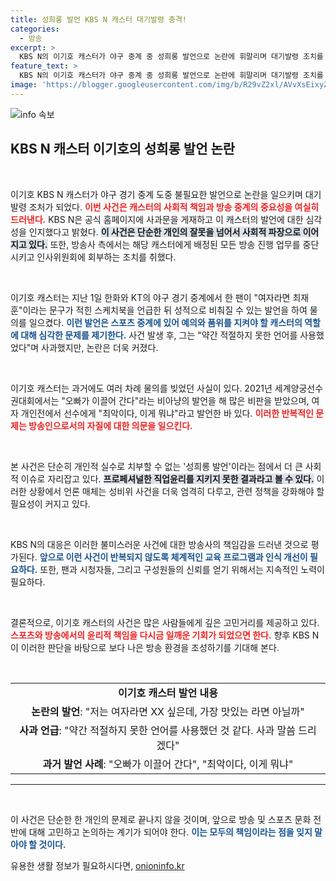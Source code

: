 ```yaml
---
title: 성희롱 발언 KBS N 캐스터 대기발령 충격!
categories:
  - 방송
excerpt: >
  KBS N의 이기호 캐스터가 야구 중계 중 성희롱 발언으로 논란에 휘말리며 대기발령 조치를 받았다. KBS N은 즉각 사과하고 캐스터의 방송을 중단했다. 과거에도 비슷한 사건이 있어 진정한 반성이 필요하다.
feature_text: >
  KBS N의 이기호 캐스터가 야구 중계 중 성희롱 발언으로 논란에 휘말리며 대기발령 조치를 받았다. KBS N은 즉각 사과하고 캐스터의 방송을 중단했다. 과거에도 비슷한 사건이 있어 진정한 반성이 필요하다.
image: 'https://blogger.googleusercontent.com/img/b/R29vZ2xl/AVvXsEixyZcFfHzMRdzZMjFBmAUKJYCLCGyLL1o632UiGVXcaFdKo_bkvkuCioo0uUKlGfBVcT3P84aROyZIXSBEx3Aw5nCQ3pTgDom1WDC4m8eifvWiAmWEEVb4x6G_l8C0QH225ldMjyaFvpxGEBGNO37VmDTDMHGhJPq73UglMfDca1-0aw/s1600/blogspot.png'
---
```


<p><img src="https://blogger.googleusercontent.com/img/b/R29vZ2xl/AVvXsEixyZcFfHzMRdzZMjFBmAUKJYCLCGyLL1o632UiGVXcaFdKo_bkvkuCioo0uUKlGfBVcT3P84aROyZIXSBEx3Aw5nCQ3pTgDom1WDC4m8eifvWiAmWEEVb4x6G_l8C0QH225ldMjyaFvpxGEBGNO37VmDTDMHGhJPq73UglMfDca1-0aw/s1600/blogspot.png" alt="info 속보" /></p>

<h2 data-ke-size="size26">KBS N 캐스터 이기호의 성희롱 발언 논란</h2>

<p data-ke-size="size16">&nbsp;</p>

<p>이기호 KBS N 캐스터가 야구 경기 중계 도중 불필요한 발언으로 논란을 일으키며 대기발령 조처가 되었다. <b><span style="color: #ee2323;">이번 사건은 캐스터의 사회적 책임과 방송 중계의 중요성을 여실히 드러낸다.</span></b> KBS N은 공식 홈페이지에 사과문을 게재하고 이 캐스터의 발언에 대한 심각성을 인지했다고 밝혔다. <b><span style="background-color: #21538527;">이 사건은 단순한 개인의 잘못을 넘어서 사회적 파장으로 이어지고 있다.</span></b> 또한, 방송사 측에서는 해당 캐스터에게 배정된 모든 방송 진행 업무를 중단시키고 인사위원회에 회부하는 조치를 취했다.</p>

<p data-ke-size="size16">&nbsp;</p>

<p>이기호 캐스터는 지난 1일 한화와 KT의 야구 경기 중계에서 한 팬이 "여자라면 최재훈"이라는 문구가 적힌 스케치북을 언급한 뒤 성적으로 비춰질 수 있는 발언을 하여 물의를 일으켰다. <b><span style="color: #1a5490;">이런 발언은 스포츠 중계에 있어 예의와 품위를 지켜야 할 캐스터의 역할에 대해 심각한 문제를 제기한다.</span></b> 사건 발생 후, 그는 "약간 적절하지 못한 언어를 사용했었다"며 사과했지만, 논란은 더욱 커졌다.</p>

<p data-ke-size="size16">&nbsp;</p>

<p>이기호 캐스터는 과거에도 여러 차례 물의를 빚었던 사실이 있다. 2021년 세계양궁선수권대회에서는 "오빠가 이끌어 간다"라는 비아냥의 발언을 해 많은 비판을 받았으며, 여자 개인전에서 선수에게 "최악이다, 이게 뭐냐"라고 발언한 바 있다. <b><span style="color: #ee2323;">이러한 반복적인 문제는 방송인으로서의 자질에 대한 의문을 일으킨다.</span></b></p>

<p data-ke-size="size16">&nbsp;</p>

<p>본 사건은 단순히 개인적 실수로 치부할 수 없는 '성희롱 발언'이라는 점에서 더 큰 사회적 이슈로 자리잡고 있다. <b><span style="background-color: #21538527;">프로페셔널한 직업윤리를 지키지 못한 결과라고 볼 수 있다.</span></b> 이러한 상황에서 언론 매체는 성비위 사건을 더욱 엄격히 다루고, 관련 정책을 강화해야 할 필요성이 커지고 있다.</p>

<p data-ke-size="size16">&nbsp;</p>

<p>KBS N의 대응은 이러한 불미스러운 사건에 대한 방송사의 책임감을 드러낸 것으로 평가된다. <b><span style="color: #1a5490;">앞으로 이런 사건이 반복되지 않도록 체계적인 교육 프로그램과 인식 개선이 필요하다.</span></b> 또한, 팬과 시청자들, 그리고 구성원들의 신뢰를 얻기 위해서는 지속적인 노력이 필요하다.</p>

<p data-ke-size="size16">&nbsp;</p>

<p>결론적으로, 이기호 캐스터의 사건은 많은 사람들에게 깊은 고민거리를 제공하고 있다. <b><span style="color: #ee2323;">스포츠와 방송에서의 윤리적 책임을 다시금 일깨운 기회가 되었으면 한다.</span></b> 향후 KBS N이 이러한 판단을 바탕으로 보다 나은 방송 환경을 조성하기를 기대해 본다.</p>

<p data-ke-size="size16">&nbsp;</p>

<table style="width: 100%;">
  <tr>
    <td style="text-align: center; height: 17px;"><b>이기호 캐스터 발언 내용</b></td>
  </tr>
  <tr>
    <td style="text-align: center; height: 17px;"><b>논란의 발언</b>: "저는 여자라면 XX 싶은데, 가장 맛있는 라면 아닐까"</td>
  </tr>
  <tr>
    <td style="text-align: center; height: 17px;"><b>사과 언급</b>: "약간 적절하지 못한 언어를 사용했던 것 같다. 사과 말씀 드리겠다"</td>
  </tr>
  <tr>
    <td style="text-align: center; height: 17px;"><b>과거 발언 사례</b>: "오빠가 이끌어 간다", "최악이다, 이게 뭐냐"</td>
  </tr>
</table>

<hr />

<p data-ke-size="size16">&nbsp;</p> 

<p>이 사건은 단순한 한 개인의 문제로 끝나지 않을 것이며, 앞으로 방송 및 스포츠 문화 전반에 대해 고민하고 논의하는 계기가 되어야 한다. <b><span style="color: #1a5490;">이는 모두의 책임이라는 점을 잊지 말아야 할 것이다.</span></b></p>
유용한 생활 정보가 필요하시다면, <a href="https://onioninfo.kr" rel="dofollow">onioninfo.kr</a>


